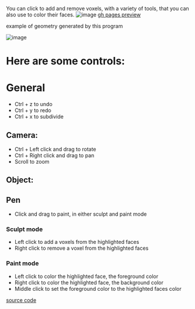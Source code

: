You can click to add and remove voxels, with a variety of tools, that you can also use to color their faces.
![image](https://user-images.githubusercontent.com/66787043/226139708-499bd261-7b12-476b-96f2-455f04f4e59f.png)
[gh pages preview](https://thiago099.github.io/voxel-modeler/)

example of geometry generated by this program

![image](https://user-images.githubusercontent.com/66787043/227332850-015baea5-2232-43c3-961a-6fb8a6e20737.png)


# Here are some controls:

# General

- Ctrl + z to undo
- Ctrl + y to redo
- Ctrl + x to subdivide
## Camera:
- Ctrl + Left click and drag to rotate
- Ctrl + Right click and drag to pan
- Scroll to zoom
## Object:

## Pen
- Click and drag to paint, in either sculpt and paint mode

### Sculpt mode
- Left click to add a voxels from the highlighted faces
- Right click to remove a voxel from the highlighted faces

### Paint mode
- Left click to color the highlighted face, the foreground color
- Right click to color the highlighted face, the background color
- Middle click to set the foreground color to the highlighted faces color


[source code](https://github.com/Thiago099/voxel-modeler/)
